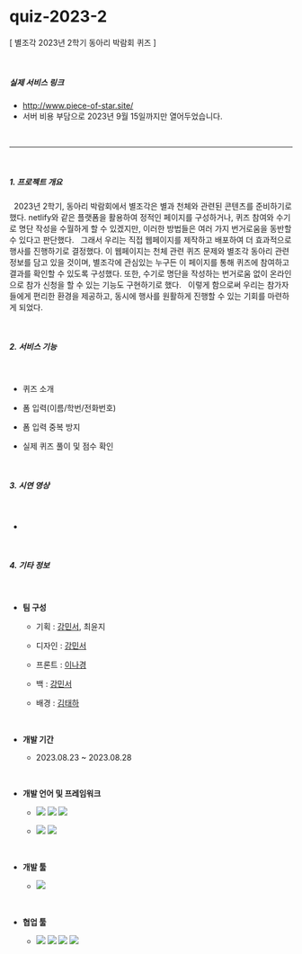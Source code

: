 # quiz-2023-2
[ 별조각 2023년 2학기 동아리 박람회 퀴즈 ]

<br>

<h5>실제 서비스 링크</h5>

- http://www.piece-of-star.site/
- 서버 비용 부담으로 2023년 9월 15일까지만 열어두었습니다.

<br>

---

<br>

<h5>1. 프로젝트 개요</h5>

&nbsp; 2023년 2학기, 동아리 박람회에서 별조각은 별과 천체와 관련된 콘텐츠를 준비하기로 했다. netlify와 같은 플랫폼을 활용하여 정적인 페이지를 구성하거나, 퀴즈 참여와 수기로 명단 작성을 수월하게 할 수 있겠지만, 이러한 방법들은 여러 가지 번거로움을 동반할 수 있다고 판단했다.
&nbsp; 그래서 우리는 직접 웹페이지를 제작하고 배포하여 더 효과적으로 행사를 진행하기로 결정했다. 이 웹페이지는 천체 관련 퀴즈 문제와 별조각 동아리 관련 정보를 담고 있을 것이며, 별조각에 관심있는 누구든 이 페이지를 통해 퀴즈에 참여하고 결과를 확인할 수 있도록 구성했다. 또한, 수기로 명단을 작성하는 번거로움 없이 온라인으로 참가 신청을 할 수 있는 기능도 구현하기로 했다.
&nbsp; 이렇게 함으로써 우리는 참가자들에게 편리한 환경을 제공하고, 동시에 행사를 원활하게 진행할 수 있는 기회를 마련하게 되었다.

<br>

<h5>2. 서비스 기능</h5>

<br>

- 퀴즈 소개

- 폼 입력(이름/학번/전화번호)

- 폼 입력 중복 방지

- 실제 퀴즈 풀이 및 점수 확인

<br>

<h5>3. 시연 영상</h5>

<br>

- 

<br>

<h5>4. 기타 정보</h5>

<br>

- **팀 구성**

    - 기획 : [강민서](https://github.com/MinseoKangQ), 최윤지

    - 디자인 : [강민서](https://github.com/MinseoKangQ)

    - 프론트 : [이나경](https://github.com/lee-nakyung)

    - 백 : [강민서](https://github.com/MinseoKangQ)

    - 배경 : [김태하](https://github.com/xogk1128)

<br>

- **개발 기간**

    - 2023.08.23 ~ 2023.08.28

<br>

- **개발 언어 및 프레임워크**

    - <img src="https://img.shields.io/badge/HTML5-E34F26?style=for-the-badge&logo=HTML5&logoColor=white"/> <img src="https://img.shields.io/badge/CSS3-1572B6?style=for-the-badge&logo=CSS3&logoColor=white"/> <img src="https://img.shields.io/badge/JavaScript-F7DF1E?style=for-the-badge&logo=JavaScript&logoColor=white"/>
    
    - <img src="https://img.shields.io/badge/Python-3766AB?style=for-the-badge&logo=Python&logoColor=white"/> <img src="https://img.shields.io/badge/Django-092E20?style=for-the-badge&logo=Django&logoColor=white)"/>

<br>

- **개발 툴**

    - <img src="https://img.shields.io/badge/Visual Studio Code-007ACC?style=for-the-badge&logo=Visual Studio Code&logoColor=white"/>

<br>

- **협업 툴**

    - <img src="https://img.shields.io/badge/Figma-F24E1E?style=for-the-badge&logo=Figma&logoColor=white"/> <img src="https://img.shields.io/badge/Discord-5865F2?style=for-the-badge&logo=Discord&logoColor=white"/> <img src="https://img.shields.io/badge/Notion-black?style=for-the-badge&logo=Notion&logoColor=white"/> <img src="https://img.shields.io/badge/Github-black?style=for-the-badge&logo=Github&logoColor=white"/>
